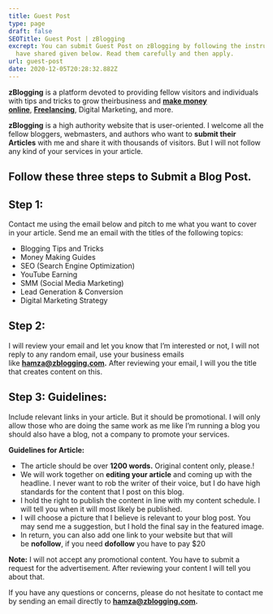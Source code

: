 ```yaml
---
title: Guest Post
type: page
draft: false
SEOTitle: Guest Post | zBlogging
excrept: You can submit Guest Post on zBlogging by following the instruction I
  have shared given below. Read them carefully and then apply.
url: guest-post
date: 2020-12-05T20:28:32.882Z
---
```

**zBlogging** is a platform devoted to providing fellow visitors and individuals with tips and tricks to grow theirbusiness and **[make money online](https://zblogging.com/make-money-online/)**, **[Freelancing](https://zblogging.com/freelancing/)**, Digital Marketing, and more.

**zBlogging** is a high authority website that is user-oriented. I welcome all the fellow bloggers, webmasters, and authors who want to **submit their Articles** with me and share it with thousands of visitors. But I will not follow any kind of your services in your article.

## Follow these three steps to Submit a Blog Post.

## **Step 1**:

Contact me using the email below and pitch to me what you want to cover in your article. Send me an email with the titles of the following topics:

* Blogging Tips and Tricks
* Money Making Guides
* SEO (Search Engine Optimization)
* YouTube Earning
* SMM (Social Media Marketing)
* Lead Generation & Conversion
* Digital Marketing Strategy

## Step 2:

I will review your email and let you know that I’m interested or not, I will not reply to any random email, use your business emails like **hamza@zblogging.com.** After reviewing your email, I will you the title that creates content on this.

## Step 3: Guidelines:

Include relevant links in your article. But it should be promotional. I will only allow those who are doing the same work as me like I’m running a blog you should also have a blog, not a company to promote your services.

**Guidelines for Article:**

* The article should be over **1200 words.** Original content only, please.!
* We will work together on **editing your article** and coming up with the headline. I never want to rob the writer of their voice, but I do have high standards for the content that I post on this blog.
* I hold the right to publish the content in line with my content schedule. I will tell you when it will most likely be published.
* I will choose a picture that I believe is relevant to your blog post. You may send me a suggestion, but I hold the final say in the featured image.
* In return, you can also add one link to your website but that will be **nofollow**, if you need **dofollow** you have to pay $20

**Note:** I will not accept any promotional content. You have to submit a request for the advertisement. After reviewing your content I will tell you about that.

If you have any questions or concerns, please do not hesitate to contact me by sending an email directly to **hamza@zblogging.com.**